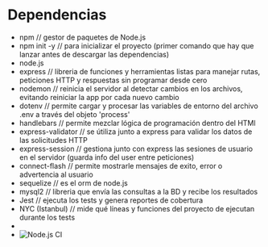 # Dependencias
- npm // gestor de paquetes de Node.js
- npm init -y // para inicializar el proyecto (primer comando que hay que lanzar antes de descargar las dependencias)
- node.js
- express // libreria de funciones y herramientas listas para manejar rutas, peticiones HTTP y respuestas sin programar desde cero
- nodemon // reinicia el servidor al detectar cambios en los archivos, evitando reiniciar la app por cada nuevo cambio
- dotenv // permite cargar y procesar las variables de entorno del archivo .env a través del objeto 'process'
- handlebars // permite mezclar lógica de programación dentro del HTMl
- express-validator // se útiliza junto a express para validar los datos de las solicitudes HTTP
- express-session // gestiona junto con express las sesiones de usuario en el servidor (guarda info del user entre peticiones)
- connect-flash // permite mostrarle mensajes de exito, error o advertencia al usuario
- sequelize // es el orm de node.js
- mysql2 // libreria que envía las consultas a la BD y recibe los resultados
- Jest // ejecuta los tests y genera reportes de cobertura
- NYC (Istanbul) // mide qué líneas y funciones del proyecto de ejecutan durante los tests
- 
- ![Node.js CI](https://github.com/LucianaAG/shopping-cart-management-system/actions/workflows/ci.yml/badge.svg)
